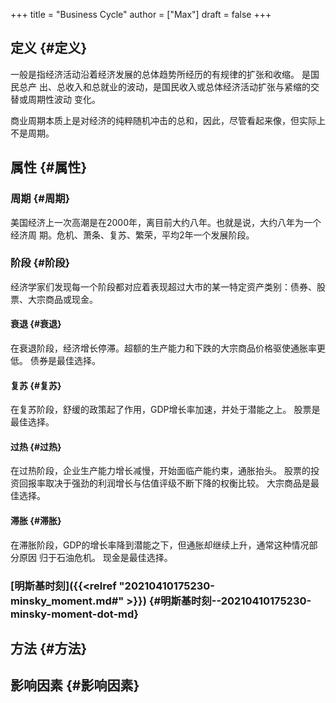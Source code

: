 +++
title = "Business Cycle"
author = ["Max"]
draft = false
+++

## 定义 {#定义}

一般是指经济活动沿着经济发展的总体趋势所经历的有规律的扩张和收缩。 是国民总产
出、总收入和总就业的波动，是国民收入或总体经济活动扩张与紧缩的交替或周期性波动
变化。

商业周期本质上是对经济的纯粹随机冲击的总和，因此，尽管看起来像，但实际上不是周期。


## 属性 {#属性}


### 周期 {#周期}

美国经济上一次高潮是在2000年，离目前大约八年。也就是说，大约八年为一个经济周
期。危机、萧条、复苏、繁荣，平均2年一个发展阶段。


### 阶段 {#阶段}

经济学家们发现每一个阶段都对应着表现超过大市的某一特定资产类别：债券、股票、大宗商品或现金。


#### 衰退 {#衰退}

在衰退阶段，经济增长停滞。超额的生产能力和下跌的大宗商品价格驱使通胀率更低。
债券是最佳选择。


#### 复苏 {#复苏}

在复苏阶段，舒缓的政策起了作用，GDP增长率加速，并处于潜能之上。
股票是最佳选择。


#### 过热 {#过热}

在过热阶段，企业生产能力增长减慢，开始面临产能约束，通胀抬头。
股票的投资回报率取决于强劲的利润增长与估值评级不断下降的权衡比较。
大宗商品是最佳选择。


#### 滞胀 {#滞胀}

在滞胀阶段，GDP的增长率降到潜能之下，但通胀却继续上升，通常这种情况部分原因
归于石油危机。
现金是最佳选择。


### [明斯基时刻]({{<relref "20210410175230-minsky_moment.md#" >}}) {#明斯基时刻--20210410175230-minsky-moment-dot-md}


## 方法 {#方法}


## 影响因素 {#影响因素}